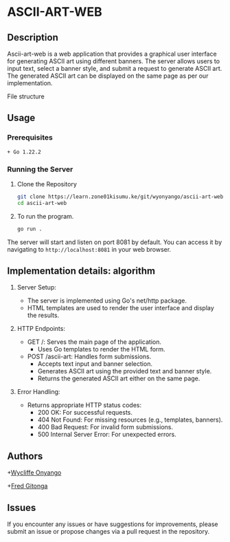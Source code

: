 # ASCII-ART-WEB

## Description
Ascii-art-web is a web application that provides a graphical user interface for generating ASCII art using different banners. The server allows users to input text, select a banner style, and submit a request to generate ASCII art. The generated ASCII art can be displayed on the same page as per our implementation.



File structure



## Usage
### Prerequisites
    + Go 1.22.2 
### Running the Server

1. Clone the Repository
   ```bash
   git clone https://learn.zone01kisumu.ke/git/wyonyango/ascii-art-web
   cd ascii-art-web
   ```
2. To run the program.
    ```bash
    go run .
    ```
The server will start and listen on port 8081 by default.
You can access it by navigating to `http://localhost:8081` in your web browser.

## Implementation details: algorithm
1. Server Setup:
    - The server is implemented using Go's net/http package.
    - HTML templates are used to render the user interface and display the results.

2. HTTP Endpoints:
    - GET /: Serves the main page of the application.
        - Uses Go templates to render the HTML form.
    - POST /ascii-art: Handles form submissions.
        - Accepts text input and banner selection.
        - Generates ASCII art using the provided text and banner style.
        - Returns the generated ASCII art either on the same page.
3. Error Handling:
    - Returns appropriate HTTP status codes:
        + 200 OK: For successful requests.
        + 404 Not Found: For missing resources (e.g., templates, banners).
        + 400 Bad Request: For invalid form submissions.
        + 500 Internal Server Error: For unexpected errors.

## Authors
+[Wycliffe Onyango](https://github.com/WycliffeAlphus)

+[Fred Gitonga](https://github.com/FredMunene)

## Issues

If you encounter any issues or have suggestions for improvements, please submit an issue or propose changes via a pull request in the repository.